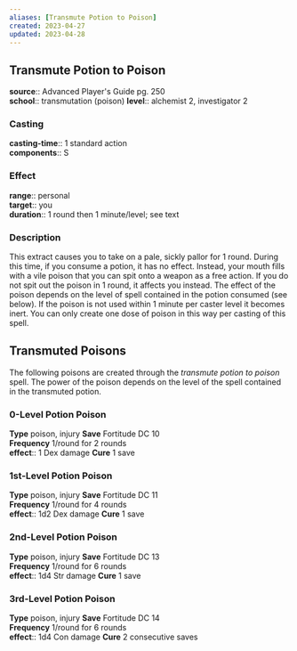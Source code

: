 ```yaml
---
aliases: [Transmute Potion to Poison]
created: 2023-04-27
updated: 2023-04-28
---
```


## Transmute Potion to Poison

**source**:: Advanced Player's Guide pg. 250  
**school**:: transmutation (poison)
**level**:: alchemist 2, investigator 2

### Casting

**casting-time**:: 1 standard action  
**components**:: S

### Effect

**range**:: personal  
**target**:: you  
**duration**:: 1 round then 1 minute/level; see text

### Description

This extract causes you to take on a pale, sickly pallor for 1 round. During this time, if you consume a potion, it has no effect. Instead, your mouth fills with a vile poison that you can spit onto a weapon as a free action. If you do not spit out the poison in 1 round, it affects you instead. The effect of the poison depends on the level of spell contained in the potion consumed (see below). If the poison is not used within 1 minute per caster level it becomes inert. You can only create one dose of poison in this way per casting of this spell.

## Transmuted Poisons

The following poisons are created through the *transmute potion to poison* spell. The power of the poison depends on the level of the spell contained in the transmuted potion.  
  

### 0-Level Potion Poison

**Type** poison, injury
**Save** Fortitude DC 10  
**Frequency** 1/round for 2 rounds  
**effect**:: 1 Dex damage
**Cure** 1 save  
  

### 1st-Level Potion Poison

**Type** poison, injury
**Save** Fortitude DC 11  
**Frequency** 1/round for 4 rounds  
**effect**:: 1d2 Dex damage
**Cure** 1 save  
  

### 2nd-Level Potion Poison

**Type** poison, injury
**Save** Fortitude DC 13  
**Frequency** 1/round for 6 rounds  
**effect**:: 1d4 Str damage
**Cure** 1 save  
  

### 3rd-Level Potion Poison

**Type** poison, injury
**Save** Fortitude DC 14  
**Frequency** 1/round for 6 rounds  
**effect**:: 1d4 Con damage
**Cure** 2 consecutive saves
